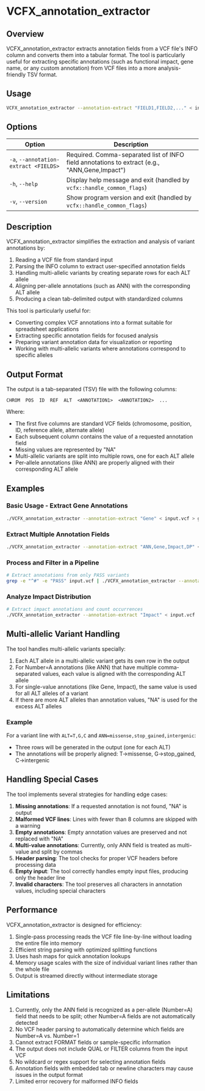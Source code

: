 # VCFX_annotation_extractor

## Overview

VCFX_annotation_extractor extracts annotation fields from a VCF file's INFO column and converts them into a tabular format. The tool is particularly useful for extracting specific annotations (such as functional impact, gene name, or any custom annotation) from VCF files into a more analysis-friendly TSV format.

## Usage

```bash
VCFX_annotation_extractor --annotation-extract "FIELD1,FIELD2,..." < input.vcf > extracted.tsv
```

## Options

| Option | Description |
|--------|-------------|
| `-a`, `--annotation-extract <FIELDS>` | Required. Comma-separated list of INFO field annotations to extract (e.g., "ANN,Gene,Impact") |
| `-h`, `--help` | Display help message and exit (handled by `vcfx::handle_common_flags`) |
| `-v`, `--version` | Show program version and exit (handled by `vcfx::handle_common_flags`) |

## Description

VCFX_annotation_extractor simplifies the extraction and analysis of variant annotations by:

1. Reading a VCF file from standard input
2. Parsing the INFO column to extract user-specified annotation fields
3. Handling multi-allelic variants by creating separate rows for each ALT allele
4. Aligning per-allele annotations (such as ANN) with the corresponding ALT allele
5. Producing a clean tab-delimited output with standardized columns

This tool is particularly useful for:
- Converting complex VCF annotations into a format suitable for spreadsheet applications
- Extracting specific annotation fields for focused analysis
- Preparing variant annotation data for visualization or reporting
- Working with multi-allelic variants where annotations correspond to specific alleles

## Output Format

The output is a tab-separated (TSV) file with the following columns:

```
CHROM  POS  ID  REF  ALT  <ANNOTATION1>  <ANNOTATION2>  ...
```

Where:
- The first five columns are standard VCF fields (chromosome, position, ID, reference allele, alternate allele)
- Each subsequent column contains the value of a requested annotation field
- Missing values are represented by "NA"
- Multi-allelic variants are split into multiple rows, one for each ALT allele
- Per-allele annotations (like ANN) are properly aligned with their corresponding ALT allele

## Examples

### Basic Usage - Extract Gene Annotations

```bash
./VCFX_annotation_extractor --annotation-extract "Gene" < input.vcf > genes.tsv
```

### Extract Multiple Annotation Fields

```bash
./VCFX_annotation_extractor --annotation-extract "ANN,Gene,Impact,DP" < input.vcf > annotations.tsv
```

### Process and Filter in a Pipeline

```bash
# Extract annotations from only PASS variants
grep -e "^#" -e "PASS" input.vcf | ./VCFX_annotation_extractor --annotation-extract "ANN,Gene,Impact" > pass_annotations.tsv
```

### Analyze Impact Distribution

```bash
# Extract impact annotations and count occurrences
./VCFX_annotation_extractor --annotation-extract "Impact" < input.vcf | tail -n +2 | cut -f6 | sort | uniq -c
```

## Multi-allelic Variant Handling

The tool handles multi-allelic variants specially:

1. Each ALT allele in a multi-allelic variant gets its own row in the output
2. For Number=A annotations (like ANN) that have multiple comma-separated values, each value is aligned with the corresponding ALT allele
3. For single-value annotations (like Gene, Impact), the same value is used for all ALT alleles of a variant
4. If there are more ALT alleles than annotation values, "NA" is used for the excess ALT alleles

### Example
For a variant line with `ALT=T,G,C` and `ANN=missense,stop_gained,intergenic`:
- Three rows will be generated in the output (one for each ALT)
- The annotations will be properly aligned: T→missense, G→stop_gained, C→intergenic

## Handling Special Cases

The tool implements several strategies for handling edge cases:

1. **Missing annotations**: If a requested annotation is not found, "NA" is output
2. **Malformed VCF lines**: Lines with fewer than 8 columns are skipped with a warning
3. **Empty annotations**: Empty annotation values are preserved and not replaced with "NA"
4. **Multi-value annotations**: Currently, only ANN field is treated as multi-value and split by commas
5. **Header parsing**: The tool checks for proper VCF headers before processing data
6. **Empty input**: The tool correctly handles empty input files, producing only the header line
7. **Invalid characters**: The tool preserves all characters in annotation values, including special characters

## Performance

VCFX_annotation_extractor is designed for efficiency:

1. Single-pass processing reads the VCF file line-by-line without loading the entire file into memory
2. Efficient string parsing with optimized splitting functions
3. Uses hash maps for quick annotation lookups
4. Memory usage scales with the size of individual variant lines rather than the whole file
5. Output is streamed directly without intermediate storage

## Limitations

1. Currently, only the ANN field is recognized as a per-allele (Number=A) field that needs to be split; other Number=A fields are not automatically detected
2. No VCF header parsing to automatically determine which fields are Number=A vs. Number=1
3. Cannot extract FORMAT fields or sample-specific information
4. The output does not include QUAL or FILTER columns from the input VCF
5. No wildcard or regex support for selecting annotation fields
6. Annotation fields with embedded tab or newline characters may cause issues in the output format
7. Limited error recovery for malformed INFO fields 